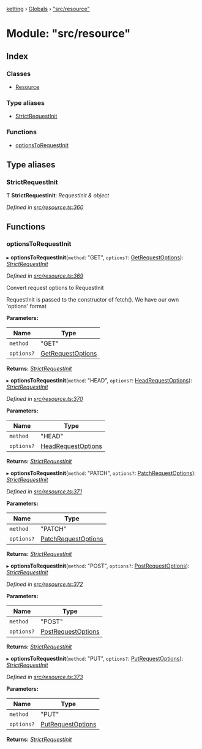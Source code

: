 [ketting](../README.md) › [Globals](../globals.md) › ["src/resource"](_src_resource_.md)

# Module: "src/resource"

## Index

### Classes

* [Resource](../classes/_src_resource_.resource.md)

### Type aliases

* [StrictRequestInit](_src_resource_.md#strictrequestinit)

### Functions

* [optionsToRequestInit](_src_resource_.md#optionstorequestinit)

## Type aliases

###  StrictRequestInit

Ƭ **StrictRequestInit**: *RequestInit & object*

*Defined in [src/resource.ts:360](https://github.com/evert/ketting/blob/f7a0a1b/src/resource.ts#L360)*

## Functions

###  optionsToRequestInit

▸ **optionsToRequestInit**(`method`: "GET", `options?`: [GetRequestOptions](_src_types_.md#getrequestoptions)): *[StrictRequestInit](_src_resource_.md#strictrequestinit)*

*Defined in [src/resource.ts:369](https://github.com/evert/ketting/blob/f7a0a1b/src/resource.ts#L369)*

Convert request options to RequestInit

RequestInit is passed to the constructor of fetch(). We have our own 'options' format

**Parameters:**

Name | Type |
------ | ------ |
`method` | "GET" |
`options?` | [GetRequestOptions](_src_types_.md#getrequestoptions) |

**Returns:** *[StrictRequestInit](_src_resource_.md#strictrequestinit)*

▸ **optionsToRequestInit**(`method`: "HEAD", `options?`: [HeadRequestOptions](_src_types_.md#headrequestoptions)): *[StrictRequestInit](_src_resource_.md#strictrequestinit)*

*Defined in [src/resource.ts:370](https://github.com/evert/ketting/blob/f7a0a1b/src/resource.ts#L370)*

**Parameters:**

Name | Type |
------ | ------ |
`method` | "HEAD" |
`options?` | [HeadRequestOptions](_src_types_.md#headrequestoptions) |

**Returns:** *[StrictRequestInit](_src_resource_.md#strictrequestinit)*

▸ **optionsToRequestInit**(`method`: "PATCH", `options?`: [PatchRequestOptions](_src_types_.md#patchrequestoptions)): *[StrictRequestInit](_src_resource_.md#strictrequestinit)*

*Defined in [src/resource.ts:371](https://github.com/evert/ketting/blob/f7a0a1b/src/resource.ts#L371)*

**Parameters:**

Name | Type |
------ | ------ |
`method` | "PATCH" |
`options?` | [PatchRequestOptions](_src_types_.md#patchrequestoptions) |

**Returns:** *[StrictRequestInit](_src_resource_.md#strictrequestinit)*

▸ **optionsToRequestInit**(`method`: "POST", `options?`: [PostRequestOptions](_src_types_.md#postrequestoptions)): *[StrictRequestInit](_src_resource_.md#strictrequestinit)*

*Defined in [src/resource.ts:372](https://github.com/evert/ketting/blob/f7a0a1b/src/resource.ts#L372)*

**Parameters:**

Name | Type |
------ | ------ |
`method` | "POST" |
`options?` | [PostRequestOptions](_src_types_.md#postrequestoptions) |

**Returns:** *[StrictRequestInit](_src_resource_.md#strictrequestinit)*

▸ **optionsToRequestInit**(`method`: "PUT", `options?`: [PutRequestOptions](_src_types_.md#putrequestoptions)): *[StrictRequestInit](_src_resource_.md#strictrequestinit)*

*Defined in [src/resource.ts:373](https://github.com/evert/ketting/blob/f7a0a1b/src/resource.ts#L373)*

**Parameters:**

Name | Type |
------ | ------ |
`method` | "PUT" |
`options?` | [PutRequestOptions](_src_types_.md#putrequestoptions) |

**Returns:** *[StrictRequestInit](_src_resource_.md#strictrequestinit)*
